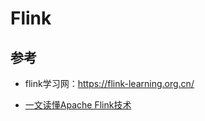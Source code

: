 # Flink

## 参考
* flink学习网：https://flink-learning.org.cn/

* [一文读懂Apache Flink技术](https://juejin.cn/post/6844903700964589576)